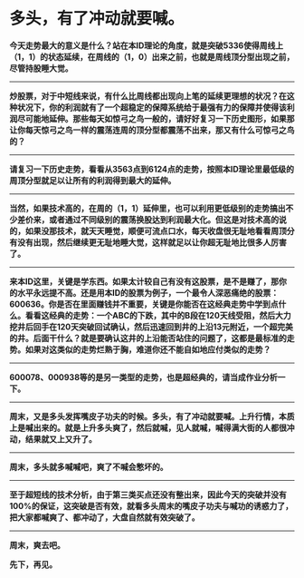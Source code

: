 多头，有了冲动就要喊。
====

			

**今天走势最大的意义是什么？站在本ID理论的角度，就是突破5336使得周线上（1，1）的状态延续，在周线的（1，0）出来之前，也就是周线顶分型出现之前，尽管持股睡大觉。**

** **

**炒股票，对于中短线来说，有什么比周线都出现向上笔的延续更理想的状况？在这种状况下，你的利润就有了一个超稳定的保障系统给于最强有力的保障并使得该利润尽可能地延伸。那些每天如惊弓之鸟一般的，请好好复习一下历史图形，如果那让你每天惊弓之鸟一样的震荡连周的顶分型都震荡不出来，那又有什么可惊弓之鸟的？**

** **

**请复习一下历史走势，看看从3563点到6124点的走势，按照本ID理论里最低级的周顶分型就足以让所有的利润得到最大的延伸。**

** **

**当然，如果技术高的，在周的（1，1）延伸里，也可以利用更低级别的走势搞出不少差价来，或者通过不同级别的震荡换股达到利润最大化。但这是对技术高的说的，如果没那技术，就天天睡觉，顺便可流点口水，每天收盘很无耻地看看周顶分有没有出现，然后继续更无耻地睡大觉，这样就足以让你超无耻地比很多人厉害了。**

** **

**来本ID这里，关键是学东西。如果太计较自己有没有这股票，是不是赚了，那你的水平永远提不高。还是用本ID的股票为例子，一个最令人深恶痛绝的股票：600636。你是否在里面赚钱并不重要，关键是你能否在这经典走势中学到点什么。看看这经典的走势：一个ABC的下跌，其中的B段在120天线受阻，然后大力挖井后回手在120天突破回试确认，然后迅速回到井的上沿13元附近，一个超完美的井。后面干什么？就是要确认这井的上沿能否站住的问题了，这都是最标准的走势。如果对这类似的走势烂熟于胸，难道你还不能自如地应付类似的走势？**

** **

**600078、000938等的是另一类型的走势，也是超经典的，请当成作业分析一下。**

** **

**周末，又是多头发挥嘴皮子功夫的时候。多头，有了冲动就要喊。上升行情，本质上是喊出来的。就是上升多头爽了，然后就喊，见人就喊，喊得满大街的人都很冲动，结果就又上又升了。**

** **

**周末，多头就多喊喊吧，爽了不喊会憋坏的。**

** **

**至于超短线的技术分析，由于第三类买点还没有整出来，因此今天的突破并没有100%的保证，这突破是否有效，就看多头周末的嘴皮子功夫与喊功的诱惑力了，把大家都喊爽了、都冲动了，大盘自然就有效突破了。**

** **

**周末，爽去吧。**

**先下，再见。**

